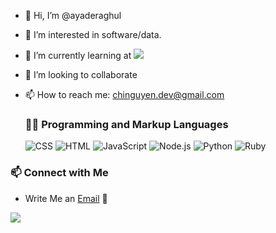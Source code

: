 - 👋 Hi, I’m @ayaderaghul
- 👀 I’m interested in software/data.
- 🌱 I’m currently learning at ![](https://img.shields.io/badge/Microverse-blueviolet)
- 💞️ I’m looking to collaborate
- 📫 How to reach me: chinguyen.dev@gmail.com

  <h3>👨‍💻 Programming and Markup Languages</h3>

  <p>
      <img alt="CSS" src="https://img.shields.io/badge/CSS-1572B6.svg?logo=css3&logoColor=white">
      <img alt="HTML" src="https://img.shields.io/badge/HTML-E34F26.svg?logo=html5&logoColor=white">
      <img alt="JavaScript" src="https://img.shields.io/badge/JavaScript-F7DF1E.svg?logo=javascript&logoColor=black">
      <img alt="Node.js" src="https://img.shields.io/badge/Node.js-43853D.svg?logo=node.js&logoColor=white">
      <img alt="Python" src="https://img.shields.io/badge/python-3670A0?&logo=python&logoColor=ffdd54">
      <img alt="Ruby" src="https://img.shields.io/badge/Ruby-43853D.svg?logo=ruby&logoColor=white&color=red">
  </p>


<h3>📫 Connect with Me</h3>

- Write Me an [Email](mailto:ezechukwuchibuikemoses@gmail.com) 💌

<p>
<a href="https://www.linkedin.com/in/linh-chi-n-371139180/" rel="nofollow"><img src="https://camo.githubusercontent.com/87d5d116fc21c9c18b4372b5e97e59c68555790411ae7e4da6b8adf30be14194/68747470733a2f2f696d672e736869656c64732e696f2f62616467652f2d4c696e6b6564496e2d3030373762353f7374796c653d666f722d7468652d6261646765266c6f676f3d4c696e6b6564496e266c6f676f436f6c6f723d7768697465" data-canonical-src="https://img.shields.io/badge/-LinkedIn-0077b5?style=for-the-badge&amp;logo=LinkedIn&amp;logoColor=white" style="max-width: 100%;"></a>
</p>


<!---
ayaderaghul/ayaderaghul is a ✨ special ✨ repository because its `README.md` (this file) appears on your GitHub profile.
You can click the Preview link to take a look at your changes.
--->

